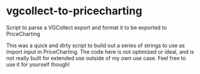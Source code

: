 # vgcollect-to-pricecharting
Script to parse a VGCollect export and format it to be exported to PriceCharting

This was a quick and dirty script to build out a series of strings to use as import input in PriceCharting. The code here is not optimized or ideal, and is not really built for extended use outside of my own use case. Feel free to use it for yourself though!
